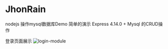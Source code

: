 # JhonRain
nodejs 操作mysql数据库Demo
简单的演示 Express 4.14.0 + Mysql 的CRUD操作

登录页面展示
![login-module](http://jhonrainproject.oss-cn-shanghai.aliyuncs.com/nodejhonrain/login-02.png)
